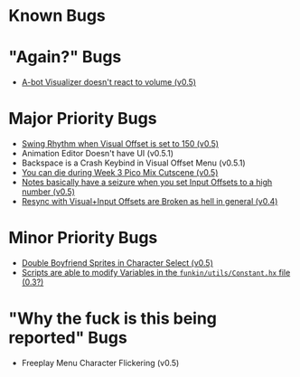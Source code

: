# Known Bugs

# "Again?" Bugs
- [A-bot Visualizer doesn't react to volume (v0.5)](https://github.com/FunkinCrew/Funkin/issues/3400)

# Major Priority Bugs
- [Swing Rhythm when Visual Offset is set to 150 (v0.5)](https://github.com/FunkinCrew/Funkin/issues/3380)
- Animation Editor Doesn't have UI (v0.5.1)
- Backspace is a Crash Keybind in Visual Offset Menu (v0.5.1)
- [You can die during Week 3 Pico Mix Cutscene (v0.5)](https://github.com/FunkinCrew/Funkin/issues/3146)
- [Notes basically have a seizure when you set Input Offsets to a high number (v0.5)](https://github.com/FunkinCrew/Funkin/issues/3380#issuecomment-2384113380)
- [Resync with Visual+Input Offsets are Broken as hell in general (v0.4)](https://github.com/FunkinCrew/Funkin/issues/3380#issuecomment-2384019890)

# Minor Priority Bugs
- [Double Boyfriend Sprites in Character Select (v0.5)](https://github.com/FunkinCrew/Funkin/issues/3220)
- [Scripts are able to modify Variables in the `funkin/utils/Constant.hx` file (0.3?)](https://github.com/FunkinCrew/Funkin/issues/2474)

# "Why the fuck is this being reported" Bugs
- Freeplay Menu Character Flickering (v0.5)

